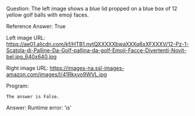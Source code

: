 Question: The left image shows a blue lid propped on a blue box of 12 yellow golf balls with emoji faces.

Reference Answer: True

Left image URL: https://ae01.alicdn.com/kf/HTB1.nvtQXXXXXbwaXXXq6xXFXXXV/12-Pz-1-Scatola-di-Palline-Da-Golf-pallina-da-golf-Emoji-Facce-Divertenti-Novit-bel.jpg_640x640.jpg

Right image URL: https://images-na.ssl-images-amazon.com/images/I/41Rkxvo9WVL.jpg

Program:

```
The answer is False.
```
Answer: Runtime error: 'is'

